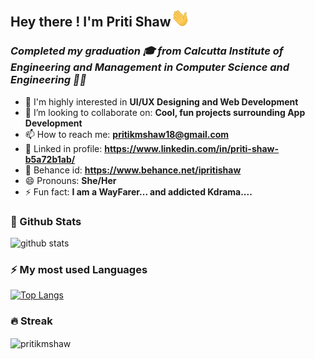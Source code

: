 ## Hey there ! I'm Priti Shaw<img src="https://raw.githubusercontent.com/ABSphreak/ABSphreak/master/gifs/Hi.gif" width="30px">
### *Completed my graduation 🎓 from Calcutta Institute of Engineering and Management in Computer Science and Engineering 🧑‍💻*

- 🔭 I'm highly interested in **UI/UX Designing and Web Development**
- 👯 I’m looking to collaborate on: **Cool, fun projects surrounding App Development**
- 📫 How to reach me: **pritikmshaw18@gmail.com**
- 📱 Linked in profile: **https://www.linkedin.com/in/priti-shaw-b5a72b1ab/**
- 🥶 Behance id: **https://www.behance.net/ipritishaw**
- 😄 Pronouns: **She/Her**
- ⚡ Fun fact: **I am a WayFarer... and addicted Kdrama....** 

### 🌱 Github Stats
![github stats](https://github-readme-stats.vercel.app/api?username=pritikmshaw&count_private=true&show_icons=true&theme=prussian)

### ⚡ My most used Languages 
 <!--![github stats](https://github-readme-stats.vercel.app/api?username=pritikmshaw&show_icons=true&theme=radical)-->
[![Top Langs](https://github-readme-stats.vercel.app/api/top-langs/?username=pritikmshaw&layout=compact&theme=prussian)](https://github.com/pritikmshaw)


### 🔥 Streak
<p><img align="center" src="https://github-readme-streak-stats.herokuapp.com/?user=pritikmshaw&" alt="pritikmshaw" /></p>

